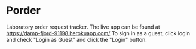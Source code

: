 # Porder
Laboratory order request tracker. The live app can be found at https://damp-fjord-91198.herokuapp.com/
To sign in as a guest, click login and check "Login as Guest" and click the "Login" button.
